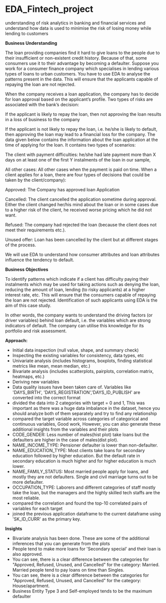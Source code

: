 # EDA_Fintech_project
understanding of risk analytics in banking and financial services and understand how data is used to minimise the risk of losing money while lending to customers

**Business Understanding**

The loan providing companies find it hard to give loans to the people due to their insufficient or non-existent credit history. Because of that, some consumers use it to their advantage by becoming a defaulter. Suppose you work for a consumer finance company which specialises in lending various types of loans to urban customers. You have to use EDA to analyse the patterns present in the data. This will ensure that the applicants capable of repaying the loan are not rejected.

When the company receives a loan application, the company has to decide for loan approval based on the applicant’s profile. Two types of risks are associated with the bank’s decision:

If the applicant is likely to repay the loan, then not approving the loan results in a loss of business to the company

If the applicant is not likely to repay the loan, i.e. he/she is likely to default, then approving the loan may lead to a financial loss for the company.
The data given below contains the information about the loan application at the time of applying for the loan. It contains two types of scenarios:

The client with payment difficulties: he/she had late payment more than X days on at least one of the first Y instalments of the loan in our sample,

All other cases: All other cases when the payment is paid on time. 
When a client applies for a loan, there are four types of decisions that could be taken by the client/company):

Approved: The Company has approved loan Application

Cancelled: The client cancelled the application sometime during approval. Either the client changed her/his mind about the loan or in some cases due to a higher risk of the client, he received worse pricing which he did not want.

Refused: The company had rejected the loan (because the client does not meet their requirements etc.).

Unused offer:  Loan has been cancelled by the client but at different stages of the process.

We will use EDA to understand how consumer attributes and loan attributes influence the tendency to default.

**Business Objectives**

To identify patterns which indicate if a client has difficulty paying their instalments which may be used for taking actions such as denying the loan, reducing the amount of loan, lending (to risky applicants) at a higher interest rate, etc. This will ensure that the consumers capable of repaying the loan are not rejected. Identification of such applicants using EDA is the aim of this case study.

In other words, the company wants to understand the driving factors (or driver variables) behind loan default, i.e. the variables which are strong indicators of default.  The company can utilise this knowledge for its portfolio and risk assessment.

**Approach:**
- Initial data inspection (null value, shape, and summary check)
- Inspecting the existing variables for consistency, data types, etc 
- Univariate analysis (includes histograms, boxplots, finding statistical metrics like mean, mean median, etc.)
- Bivariate analysis (includes scatterplots, pairplots, correlation matrix, heatmaps, etc.)
- Deriving new variables
- Data quality issues have been taken care of. Variables like 'DAYS_BIRTH', 'DAYS_REGISTRATION','DAYS_ID_PUBLISH' are converted into the correct format
- divided the data into 2 categories with target = 0 and 1, This was important as there was a huge data imbalance in the dataset, hence you should analyze both of them separately and try to find any relationship
- compared the target variable across categories of categorical and continuous variables, Good work, However, you can also generate these additional insights from the variables and their plots
- CODE_GENDER: Less number of males(hist plot) take loans but the defaulters are higher in the case of males(dist plot).
- NAME_INCOME_TYPE: Pensioner defaulter is lower than non-defaulter.
- NAME_EDUCATION_TYPE: Most clients take loans for secondary education followed by higher education. But the default rate in secondary education is much higher and for higher education is much lower.
- NAME_FAMILY_STATUS: Most married people apply for loans, and mostly they are not defaulters. Single and civil marriage turns out to be more defaulter.
- OCCUPATION_TYPE: Laborers and different categories of staff mostly take the loan, but the managers and the highly skilled tech staffs are the most reliable.
- compared the correlation and found the top-10 correlated pairs of variables for each target
-  joined the previous application dataframe to the current dataframe using 'SK_ID_CURR' as the primary key.

**Insights**
- Bivariate analysis has been done.
These are some of the additional inferences that you can generate from the plots
- People tend to make more loans for 'Secondary special' and their loan is also approved.
- You can see, there is a clear difference between the categories for "Approved, Refused, Unused, and Cancelled" for the category: Married. Married people tend to pay loans on time than Singles.
- You can see, there is a clear difference between the categories for "Approved, Refused, Unused, and Cancelled" for the category: House/apartment.
- Business Entity Type 3 and Self-employed tends to be the maximum defaulter